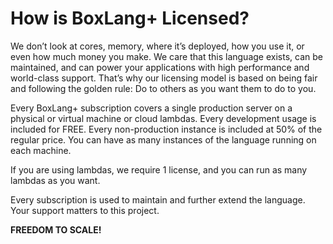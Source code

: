 # How is BoxLang+ Licensed?

We don’t look at cores, memory, where it’s deployed, how you use it, or even how much money you make. We care that this language exists, can be maintained, and can power your applications with high performance and world-class support. That’s why our licensing model is based on being fair and following the golden rule: Do to others as you want them to do to you.

Every BoxLang+ subscription covers a single production server on a physical or virtual machine or cloud lambdas. Every development usage is included for FREE. Every non-production instance is included at 50% of the regular price. You can have as many instances of the language running on each machine.

If you are using lambdas, we require 1 license, and you can run as many lambdas as you want.

Every subscription is used to maintain and further extend the language. Your support matters to this project.

**FREEDOM TO SCALE!**
